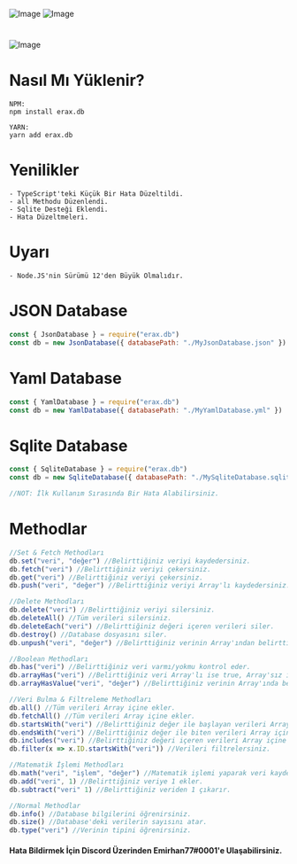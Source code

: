 ![Image](https://img.shields.io/npm/v/erax.db?color=%2351F9C0&label=erax.db) 
![Image](https://img.shields.io/npm/dt/erax.db.svg?color=%2351FC0&maxAge=3600) 
#
![Image](https://nodei.co/npm/erax.db.png?downloads=true&downloadRank=true&stars=true)

# Nasıl Mı Yüklenir?
```npm
NPM:
npm install erax.db

YARN:
yarn add erax.db
```

# Yenilikler
```npm
- TypeScript'teki Küçük Bir Hata Düzeltildi.
- all Methodu Düzenlendi.
- Sqlite Desteği Eklendi.
- Hata Düzeltmeleri.
```

# Uyarı
```npm
- Node.JS'nin Sürümü 12'den Büyük Olmalıdır.
```

# JSON Database
```js
const { JsonDatabase } = require("erax.db")
const db = new JsonDatabase({ databasePath: "./MyJsonDatabase.json" })
```

# Yaml Database
```js
const { YamlDatabase } = require("erax.db")
const db = new YamlDatabase({ databasePath: "./MyYamlDatabase.yml" })
```

# Sqlite Database
```js
const { SqliteDatabase } = require("erax.db")
const db = new SqliteDatabase({ databasePath: "./MySqliteDatabase.sqlite" })

//NOT: İlk Kullanım Sırasında Bir Hata Alabilirsiniz.
```

# Methodlar
```js
//Set & Fetch Methodları
db.set("veri", "değer") //Belirttiğiniz veriyi kaydedersiniz.
db.fetch("veri") //Belirttiğiniz veriyi çekersiniz.
db.get("veri") //Belirttiğiniz veriyi çekersiniz.
db.push("veri", "değer") //Belirttiğiniz veriyi Array'lı kaydedersiniz.

//Delete Methodları
db.delete("veri") //Belirttiğiniz veriyi silersiniz.
db.deleteAll() //Tüm verileri silersiniz.
db.deleteEach("veri") //Belirttiğiniz değeri içeren verileri siler.
db.destroy() //Database dosyasını siler.
db.unpush("veri", "değer") //Belirttiğiniz verinin Array'ından belirttiğiniz değeri siler.

//Boolean Methodları
db.has("veri") //Belirttiğiniz veri varmı/yokmu kontrol eder.
db.arrayHas("veri") //Belirttiğiniz veri Array'lı ise true, Array'sız ise false olarak cevap verir.
db.arrayHasValue("veri", "değer") //Belirttiğiniz verinin Array'ında belirttiğiniz değer varmı/yokmu kontrol eder.

//Veri Bulma & Filtreleme Methodları
db.all() //Tüm verileri Array içine ekler.
db.fetchAll() //Tüm verileri Array içine ekler.
db.startsWith("veri") //Belirttiğiniz değer ile başlayan verileri Array içine ekler.
db.endsWith("veri") //Belirttiğiniz değer ile biten verileri Array içine ekler.
db.includes("veri") //Belirttiğiniz değeri içeren verileri Array içine ekler.
db.filter(x => x.ID.startsWith("veri")) //Verileri filtrelersiniz.

//Matematik İşlemi Methodları
db.math("veri", "işlem", "değer") //Matematik işlemi yaparak veri kaydedersiniz.
db.add("veri", 1) //Belirttiğiniz veriye 1 ekler.
db.subtract("veri" 1) //Belirttiğiniz veriden 1 çıkarır.

//Normal Methodlar
db.info() //Database bilgilerini öğrenirsiniz.
db.size() //Database'deki verilerin sayısını atar.
db.type("veri") //Verinin tipini öğrenirsiniz.
```

#### Hata Bildirmek İçin Discord Üzerinden Emirhan77#0001'e Ulaşabilirsiniz.
